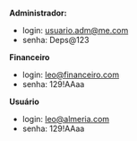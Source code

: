**Administrador:**
- login: usuario.adm@me.com
- senha: Deps@123

**Financeiro**
- login: leo@financeiro.com
- senha: 129!AAaa

**Usuário**
- login: leo@almeria.com
- senha: 129!AAaa